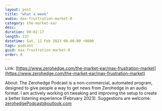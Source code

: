 ```yaml
---
layout: post
title: "what a week"
audio: max-frustration-market-0
category: the-market-ear
desc: 
duration: 00:02:17
length: 137
datetime: Sat, 11 Feb 2023 00:00:00 +0000
tags: podcast
guid: max-frustration-market-0
order: 0
---
```



Link: [https://www.zerohedge.com/the-market-ear/max-frustration-market](https://www.zerohedge.com/the-market-ear/max-frustration-market)

About: The Zerohedge Podcast is a non-commercial, automated program, designed to give people a way to get news from Zerohedge in an audio format.  I am actively working on tweaking and improving the setup to create a better listening experience (February 2023).  Suggestions are welcome: [zerohedgePodcast@outlook.com](mailto:zerohedgePodcast@outlook.com)